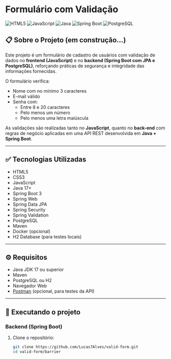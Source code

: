 # Formulário com Validação

<div align="left">
  <img src="https://img.shields.io/badge/HTML5-E34F26?style=for-the-badge&logo=html5&logoColor=white" alt="HTML5">
  <img src="https://img.shields.io/badge/JavaScript-F7DF1E?style=for-the-badge&logo=javascript&logoColor=black" alt="JavaScript">
  <img src="https://img.shields.io/badge/Java-ED8B00?style=for-the-badge&logo=openjdk&logoColor=white" alt="Java">
  <img src="https://img.shields.io/badge/Spring_Boot-6DB33F?style=for-the-badge&logo=spring-boot&logoColor=white" alt="Spring Boot">
  <img src="https://img.shields.io/badge/PostgreSQL-4169E1?style=for-the-badge&logo=postgresql&logoColor=white" alt="PostgreSQL">
</div>

## 📋 Sobre o Projeto (em construção...)

Este projeto é um formulário de cadastro de usuários com validação de dados no **frontend (JavaScript)** e no **backend (Spring Boot com JPA e PostgreSQL)**, reforçando práticas de segurança e integridade das informações fornecidas.

O formulário verifica:
- Nome com no mínimo 3 caracteres
- E-mail válido
- Senha com:
  - Entre 8 e 20 caracteres
  - Pelo menos um número
  - Pelo menos uma letra maiúscula

As validações são realizadas tanto no **JavaScript**, quanto no **back-end** com regras de negócio aplicadas em uma API REST desenvolvida em **Java + Spring Boot**.

---

## ✅ Tecnologias Utilizadas

- HTML5
- CSS3
- JavaScript
- Java 17+
- Spring Boot 3
- Spring Web
- Spring Data JPA
- Spring Security
- Spring Validation
- PostgreSQL
- Maven
- Docker (opcional)
- H2 Database (para testes locais)

---

## ⚙️ Requisitos

- Java JDK 17 ou superior
- Maven
- PostgreSQL ou H2
- Navegador Web
- [Postman](https://www.postman.com/) (opcional, para testes da API)

---

## 🚀 Executando o projeto

### Backend (Spring Boot)
1. Clone o repositório:
   ```bash
   git clone https://github.com/Lucas7Alves/valid-form.git
   cd valid-form/barrier
